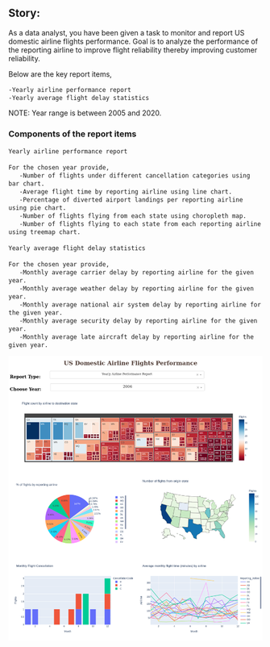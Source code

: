 ## Story:

As a data analyst, you have been given a task to monitor and report US domestic airline flights performance. Goal is to analyze the performance of the reporting airline to improve flight reliability thereby improving customer reliability.

Below are the key report items,

    -Yearly airline performance report
    -Yearly average flight delay statistics

NOTE: Year range is between 2005 and 2020.
### Components of the report items

    Yearly airline performance report

    For the chosen year provide,
       -Number of flights under different cancellation categories using bar chart.
       -Average flight time by reporting airline using line chart.
       -Percentage of diverted airport landings per reporting airline using pie chart.
       -Number of flights flying from each state using choropleth map.
       -Number of flights flying to each state from each reporting airline using treemap chart.

    Yearly average flight delay statistics

    For the chosen year provide,
       -Monthly average carrier delay by reporting airline for the given year.
       -Monthly average weather delay by reporting airline for the given year.
       -Monthly average national air system delay by reporting airline for the given year.
       -Monthly average security delay by reporting airline for the given year.
       -Monthly average late aircraft delay by reporting airline for the given year.

![image 1](./assets/1.png)
